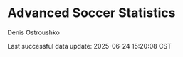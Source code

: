 # Advanced Soccer Statistics
Denis Ostroushko

<!-- gfm -->

Last successful data update: 2025-06-24 15:20:08 CST
